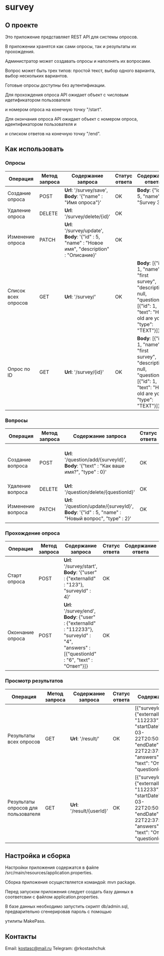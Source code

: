 # survey

## О проекте

Это приложение представляет REST API для системы опросов.

В приложении хранятся как сами опросы, так и результаты их прохождения.

Администратор может создавать опросы и наполнять их вопросами.

Вопрос может быть трех типов: простой текст, выбор одного варианта, выбор нескольких вариантов.

Готовые опросы доступны без аутентификации.

Для прохождения опроса API ожидает объект с числовым идетификатором пользователя

и номером опроса на конечную точку "/start".

Для окончания опроса API ожидает объект с номером опроса, идентификатором пользователя и 

и списком ответов на конечную точку "/end".



## Как использовать
### Опросы
| Операция | Метод запроса | Содержание запроса | Статус ответа | Содержание ответа |
|--|--|--|--|--|
| Создание опроса | POST | **Url**: '/survey/save', **Body**: '{"name" : "Имя опроса"}' | OK | **Body**:  {"id": 5, "name": "Survey 3", } |
| Удаление опроса | DELETE | **Url**: '/survey/delete/{id}' | OK |  |
| Изменение опроса | PATCH | **Url**: '/survey/update', **Body**: '{"id" : 5, "name" : "Новое имя", "description" : "Описание}' | OK |  |
| Список всех опросов | GET | **Url**: '/survey/' | OK | **Body**:  [{"id": 1, "name": "first survey", "description": null, "questions": [{"id": 1, "text": "How old are you?", "type": "TEXT"}]}] |
| Опрос по ID | GET | **Url**: '/survey/{id}' | OK | **Body**:  [{"id": 1, "name": "first survey", "description": null, "questions": [{"id": 1, "text": "How old are you?", "type": "TEXT"}]}] |
### Вопросы
| Операция | Метод запроса | Содержание запроса | Статус ответа | Содержание ответа |
|--|--|--|--|--|
| Создание вопроса | POST | **Url**: '/question/add/{surveyId}', **Body**: '{"text" : "Как ваше имя?", "type" : 0}' | OK | **Body**:  {"id": 6, "text": "What is your speciality?", "type": "TEXT"} |
| Удаление вопроса | DELETE | **Url**: '/question/delete/{questionId}' | OK |  |
| Изменение вопроса | PATCH | **Url**: '/question/update/{surveyId}', **Body**: '{"id" : 5, "name" : "Новый вопрос", "type" : 2}' | OK |  |
### Прохождение опроса
| Операция | Метод запроса | Содержание запроса | Статус ответа | Содержание ответа |
|--|--|--|--|--|
| Старт опроса | POST | **Url**: '/survey/start', **Body**: '{"user" : {"externalId" : "123"}, "surveyId" : 4}' | OK |  |
| Окончание опроса | POST | **Url**: '/survey/end', **Body**: {"user" : {"externalId" : "112233"}, "surveyId" : "4", "answers" : [{"questionId" : "6", "text" : "Ответ"}]}| OK |  |
### Просмотр результатов
| Операция | Метод запроса | Содержание запроса | Статус ответа | Содержание ответа |
|--|--|--|--|--|
| Результаты всех опросов | GET | **Url**: '/result/' | OK | [{"surveyId": 3, "user": {"externalId": "112233"}, "id": 50, "startDate": "2022-03-22T20:50:30.601008", "endDate": "2022-03-22T22:37:13.729418", "answers": [{"id": 28, "text": "Ответ 1", "questionId": 3}]}] |
| Результаты опросов для пользователя | GET | **Url**: '/result/{userId}' | OK | [{"surveyId": 3, "user": {"externalId": "112233"}, "id": 50, "startDate": "2022-03-22T20:50:30.601008", "endDate": "2022-03-22T22:37:13.729418", "answers": [{"id": 28, "text": "Ответ 1", "questionId": 3}]}] |


## Настройка и сборка

Настройки приложения содержатся в файле /src/main/resources/application.properties.

Сборка приложения осуществляется командой: mvn package.

Перед запуском приложения следует создать базу данных в соответсвии с файлом application.properties.

В базе данных необходимо запустить скрипт db/admin.sql, предварительно сгенерировав пароль с помощью

утилиты MakePass.

## Контакты

Email: kostasc@mail.ru
Telegram: @rkostashchuk